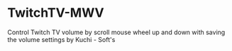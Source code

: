 # TwitchTV-MWV
Control Twitch TV volume by scroll mouse wheel up and down with saving the volume settings by Kuchi - Soft's
